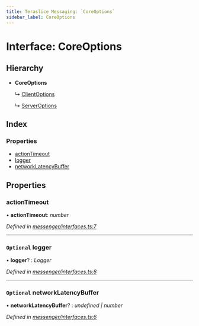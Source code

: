 ```yaml
---
title: Teraslice Messaging: `CoreOptions`
sidebar_label: CoreOptions
---
```


# Interface: CoreOptions

## Hierarchy

* **CoreOptions**

  ↳ [ClientOptions](clientoptions.md)

  ↳ [ServerOptions](serveroptions.md)

## Index

### Properties

* [actionTimeout](coreoptions.md#actiontimeout)
* [logger](coreoptions.md#optional-logger)
* [networkLatencyBuffer](coreoptions.md#optional-networklatencybuffer)

## Properties

###  actionTimeout

• **actionTimeout**: *number*

*Defined in [messenger/interfaces.ts:7](https://github.com/terascope/teraslice/blob/d8feecc03/packages/teraslice-messaging/src/messenger/interfaces.ts#L7)*

___

### `Optional` logger

• **logger**? : *Logger*

*Defined in [messenger/interfaces.ts:8](https://github.com/terascope/teraslice/blob/d8feecc03/packages/teraslice-messaging/src/messenger/interfaces.ts#L8)*

___

### `Optional` networkLatencyBuffer

• **networkLatencyBuffer**? : *undefined | number*

*Defined in [messenger/interfaces.ts:6](https://github.com/terascope/teraslice/blob/d8feecc03/packages/teraslice-messaging/src/messenger/interfaces.ts#L6)*
